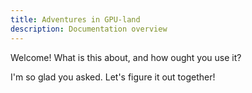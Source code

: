 ```yaml
---
title: Adventures in GPU-land
description: Documentation overview
---
```


Welcome! What is this about, and how ought you use it?

I'm so glad you asked. Let's figure it out together!
